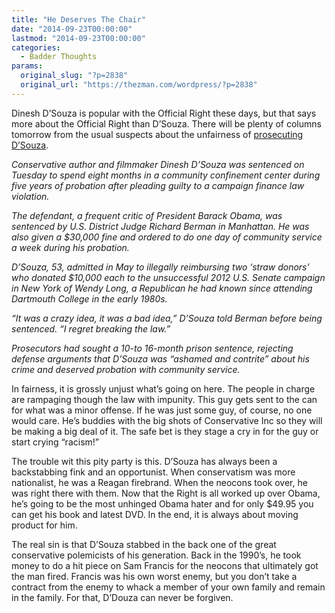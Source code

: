```yaml
---
title: "He Deserves The Chair"
date: "2014-09-23T00:00:00"
lastmod: "2014-09-23T00:00:00"
categories:
  - Badder Thoughts
params:
  original_slug: "?p=2838"
  original_url: "https://thezman.com/wordpress/?p=2838"
---
```


<span id="articleText"><span class="focusParagraph">Dinesh
D’Souza</span></span> is popular with the Official Right these days, but
that says more about the Official Right than D’Souza. There will be
plenty of columns tomorrow from the usual suspects about the unfairness
of <a
href="http://www.reuters.com/article/2014/09/23/us-usa-politics-dsouza-idUSKCN0HI23820140923"
rel="noopener noreferrer" target="_blank">prosecuting D’Souza</a>.

*Conservative author and filmmaker Dinesh D’Souza was sentenced on
Tuesday to spend eight months in a community confinement center during
five years of probation after pleading guilty to a campaign
<span class="mandelbrot_refrag">finance</span> law violation.*

*The defendant, a frequent critic of President
<span class="mandelbrot_refrag">Barack Obama</span>, was sentenced by
U.S. District Judge Richard Berman in Manhattan. He was also given a
$30,000 fine and ordered to do one day of community service a week
during his probation.*

*D’Souza, 53, admitted in May to illegally reimbursing two ‘straw
donors’ who donated $10,000 each to the unsuccessful 2012 U.S. Senate
campaign in New York of Wendy Long, a Republican he had known since
attending Dartmouth College in the early 1980s.*

*“It was a crazy idea, it was a bad idea,” D’Souza told Berman before
being sentenced. “I regret breaking the law.”*

*Prosecutors had sought a 10-to 16-month prison sentence, rejecting
defense arguments that D’Souza was “ashamed and contrite” about his
crime and deserved probation with community service.*

In fairness, it is grossly unjust what’s going on here. The people in
charge are rampaging though the law with impunity. This guy gets sent to
the can for what was a minor offense. If he was just some guy, of
course, no one would care. He’s buddies with the big shots of
Conservative Inc so they will be making a big deal of it. The safe bet
is they stage a cry in for the guy or start crying “racism!”

The trouble wit this pity party is this. D’Souza has always been a
backstabbing fink and an opportunist. When conservatism was more
nationalist, he was a Reagan firebrand. When the neocons took over, he
was right there with them. Now that the Right is all worked up over
Obama, he’s going to be the most unhinged Obama hater and for only
$49.95 you can get his book and latest DVD. In the end, it is always
about moving product for him.

The real sin is that D’Souza stabbed in the back one of the great
conservative polemicists of his generation. Back in the 1990’s, he took
money to do a hit piece on Sam Francis for the neocons that ultimately
got the man fired. Francis was his own worst enemy, but you don’t take a
contract from the enemy to whack a member of your own family and remain
in the family. For that, D’Douza can never be forgiven.

